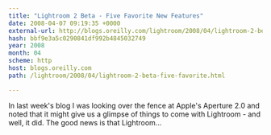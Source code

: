```yaml
---
title: "Lightroom 2 Beta - Five Favorite New Features"
date: 2008-04-07 09:19:35 +0000
external-url: http://blogs.oreilly.com/lightroom/2008/04/lightroom-2-beta-five-favorite.html
hash: bbf9e3a5c0290841df992b4845032749
year: 2008
month: 04
scheme: http
host: blogs.oreilly.com
path: /lightroom/2008/04/lightroom-2-beta-five-favorite.html

---
```


In last week's blog I was looking over the fence at Apple's Aperture 2.0 and noted that it might give us a glimpse of things to come with Lightroom - and well, it did. The good news is that Lightroom...
